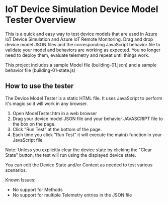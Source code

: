 IoT Device Simulation Device Model Tester Overview
==================================================

This is a quick and easy way to test device models that are used in Azure IoT Device Simulation and Azure IoT Remote Monitoring. Drag and drop device model JSON files and the corresponding JavaScript behavior file to validate your model and behaviors are working as expected. You no longer need to deploy them, evaluate telemetry and repeat until things work.

This project includes a sample Model file (building-01.json) and a sample behavior file (building-01-state.js)

## How to use the tester
The Device Model Tester is a static HTML file. It uses JavaScript to perform it's magic so it will work in any browser.
1. Open ModelTester.htm in a web browser
2. Drag your device model JSON file and your behavior JAVASCRIPT file to the box on the page.
3. Click "Run Test" at the bottom of the page.
4. Each time you click "Run Test" it will execute the main() function in your JavaScript file.

Note: Unless you explicitly clear the device state by clicking the "Clear State" button, the test will run using the displayed device state.

You can edit the Device State and/or Context as needed to test various scenarios.


Known Issues:
- No support for Methods
- No support for multiple Telemetry entries in the JSON file
